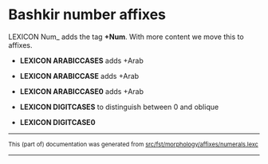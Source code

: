 

# Bashkir number affixes

LEXICON Num_ adds the tag **+Num**. With more content we move this to affixes.

* **LEXICON ARABICCASES**  adds +Arab

* **LEXICON ARABICCASE**  adds +Arab

* **LEXICON ARABICCASE0**  adds +Arab

* **LEXICON DIGITCASES**  to distinguish between 0 and oblique

* **LEXICON DIGITCASE0**

* * *

<small>This (part of) documentation was generated from [src/fst/morphology/affixes/numerals.lexc](https://github.com/giellalt/lang-bak/blob/main/src/fst/morphology/affixes/numerals.lexc)</small>

---

